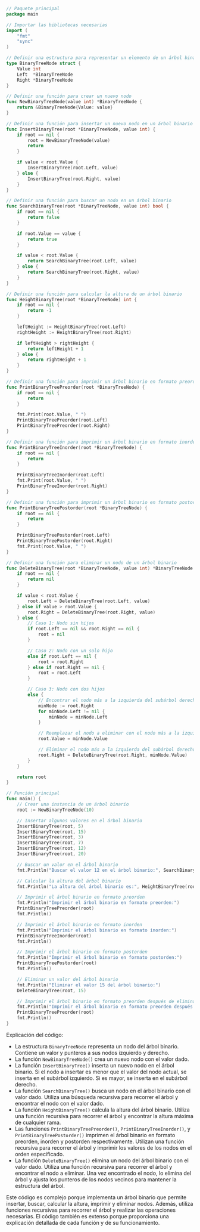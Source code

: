 ```go
// Paquete principal
package main

// Importar las bibliotecas necesarias
import (
	"fmt"
	"sync"
)

// Definir una estructura para representar un elemento de un árbol binario
type BinaryTreeNode struct {
	Value int
	Left  *BinaryTreeNode
	Right *BinaryTreeNode
}

// Definir una función para crear un nuevo nodo
func NewBinaryTreeNode(value int) *BinaryTreeNode {
	return &BinaryTreeNode{Value: value}
}

// Definir una función para insertar un nuevo nodo en un árbol binario
func InsertBinaryTree(root *BinaryTreeNode, value int) {
	if root == nil {
		root = NewBinaryTreeNode(value)
		return
	}

	if value < root.Value {
		InsertBinaryTree(root.Left, value)
	} else {
		InsertBinaryTree(root.Right, value)
	}
}

// Definir una función para buscar un nodo en un árbol binario
func SearchBinaryTree(root *BinaryTreeNode, value int) bool {
	if root == nil {
		return false
	}

	if root.Value == value {
		return true
	}

	if value < root.Value {
		return SearchBinaryTree(root.Left, value)
	} else {
		return SearchBinaryTree(root.Right, value)
	}
}

// Definir una función para calcular la altura de un árbol binario
func HeightBinaryTree(root *BinaryTreeNode) int {
	if root == nil {
		return -1
	}

	leftHeight := HeightBinaryTree(root.Left)
	rightHeight := HeightBinaryTree(root.Right)

	if leftHeight > rightHeight {
		return leftHeight + 1
	} else {
		return rightHeight + 1
	}
}

// Definir una función para imprimir un árbol binario en formato preorden
func PrintBinaryTreePreorder(root *BinaryTreeNode) {
	if root == nil {
		return
	}

	fmt.Print(root.Value, " ")
	PrintBinaryTreePreorder(root.Left)
	PrintBinaryTreePreorder(root.Right)
}

// Definir una función para imprimir un árbol binario en formato inorden
func PrintBinaryTreeInorder(root *BinaryTreeNode) {
	if root == nil {
		return
	}

	PrintBinaryTreeInorder(root.Left)
	fmt.Print(root.Value, " ")
	PrintBinaryTreeInorder(root.Right)
}

// Definir una función para imprimir un árbol binario en formato postorden
func PrintBinaryTreePostorder(root *BinaryTreeNode) {
	if root == nil {
		return
	}

	PrintBinaryTreePostorder(root.Left)
	PrintBinaryTreePostorder(root.Right)
	fmt.Print(root.Value, " ")
}

// Definir una función para eliminar un nodo de un árbol binario
func DeleteBinaryTree(root *BinaryTreeNode, value int) *BinaryTreeNode {
	if root == nil {
		return nil
	}

	if value < root.Value {
		root.Left = DeleteBinaryTree(root.Left, value)
	} else if value > root.Value {
		root.Right = DeleteBinaryTree(root.Right, value)
	} else {
		// Caso 1: Nodo sin hijos
		if root.Left == nil && root.Right == nil {
			root = nil
		}

		// Caso 2: Nodo con un solo hijo
		else if root.Left == nil {
			root = root.Right
		} else if root.Right == nil {
			root = root.Left
		}

		// Caso 3: Nodo con dos hijos
		else {
			// Encontrar el nodo más a la izquierda del subárbol derecho
			minNode := root.Right
			for minNode.Left != nil {
				minNode = minNode.Left
			}

			// Reemplazar el nodo a eliminar con el nodo más a la izquierda del subárbol derecho
			root.Value = minNode.Value

			// Eliminar el nodo más a la izquierda del subárbol derecho
			root.Right = DeleteBinaryTree(root.Right, minNode.Value)
		}
	}

	return root
}

// Función principal
func main() {
	// Crear una instancia de un árbol binario
	root := NewBinaryTreeNode(10)

	// Insertar algunos valores en el árbol binario
	InsertBinaryTree(root, 5)
	InsertBinaryTree(root, 15)
	InsertBinaryTree(root, 3)
	InsertBinaryTree(root, 7)
	InsertBinaryTree(root, 12)
	InsertBinaryTree(root, 20)

	// Buscar un valor en el árbol binario
	fmt.Println("Buscar el valor 12 en el árbol binario:", SearchBinaryTree(root, 12))

	// Calcular la altura del árbol binario
	fmt.Println("La altura del árbol binario es:", HeightBinaryTree(root))

	// Imprimir el árbol binario en formato preorden
	fmt.Println("Imprimir el árbol binario en formato preorden:")
	PrintBinaryTreePreorder(root)
	fmt.Println()

	// Imprimir el árbol binario en formato inorden
	fmt.Println("Imprimir el árbol binario en formato inorden:")
	PrintBinaryTreeInorder(root)
	fmt.Println()

	// Imprimir el árbol binario en formato postorden
	fmt.Println("Imprimir el árbol binario en formato postorden:")
	PrintBinaryTreePostorder(root)
	fmt.Println()

	// Eliminar un valor del árbol binario
	fmt.Println("Eliminar el valor 15 del árbol binario:")
	DeleteBinaryTree(root, 15)

	// Imprimir el árbol binario en formato preorden después de eliminar el valor 15
	fmt.Println("Imprimir el árbol binario en formato preorden después de eliminar el valor 15:")
	PrintBinaryTreePreorder(root)
	fmt.Println()
}
```

Explicación del código:

* La estructura `BinaryTreeNode` representa un nodo del árbol binario. Contiene un valor y punteros a sus nodos izquierdo y derecho.
* La función `NewBinaryTreeNode()` crea un nuevo nodo con el valor dado.
* La función `InsertBinaryTree()` inserta un nuevo nodo en el árbol binario. Si el nodo a insertar es menor que el valor del nodo actual, se inserta en el subárbol izquierdo. Si es mayor, se inserta en el subárbol derecho.
* La función `SearchBinaryTree()` busca un nodo en el árbol binario con el valor dado. Utiliza una búsqueda recursiva para recorrer el árbol y encontrar el nodo con el valor dado.
* La función `HeightBinaryTree()` calcula la altura del árbol binario. Utiliza una función recursiva para recorrer el árbol y encontrar la altura máxima de cualquier rama.
* Las funciones `PrintBinaryTreePreorder()`, `PrintBinaryTreeInorder()`, y `PrintBinaryTreePostorder()` imprimen el árbol binario en formato preorden, inorden y postorden respectivamente. Utilizan una función recursiva para recorrer el árbol y imprimir los valores de los nodos en el orden especificado.
* La función `DeleteBinaryTree()` elimina un nodo del árbol binario con el valor dado. Utiliza una función recursiva para recorrer el árbol y encontrar el nodo a eliminar. Una vez encontrado el nodo, lo elimina del árbol y ajusta los punteros de los nodos vecinos para mantener la estructura del árbol.

Este código es complejo porque implementa un árbol binario que permite insertar, buscar, calcular la altura, imprimir y eliminar nodos. Además, utiliza funciones recursivas para recorrer el árbol y realizar las operaciones necesarias. El código también es extenso porque proporciona una explicación detallada de cada función y de su funcionamiento.